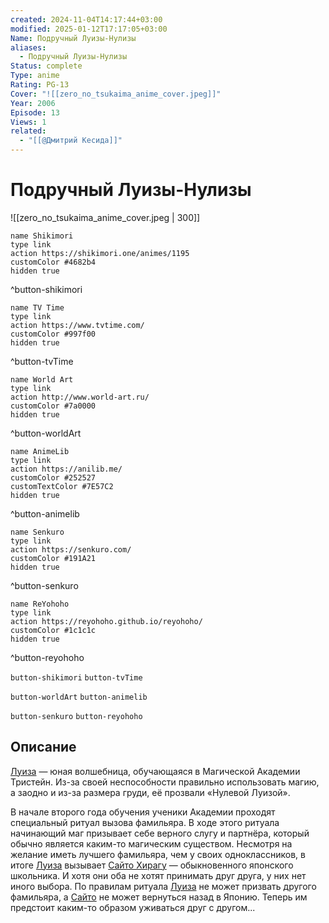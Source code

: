 ```yaml
---
created: 2024-11-04T14:17:44+03:00
modified: 2025-01-12T17:17:05+03:00
Name: Подручный Луизы-Нулизы
aliases:
  - Подручный Луизы-Нулизы
Status: complete
Type: anime
Rating: PG-13
Cover: "![[zero_no_tsukaima_anime_cover.jpeg]]"
Year: 2006
Episode: 13
Views: 1
related:
  - "[[@Дмитрий Кесида]]"
---
```


# Подручный Луизы-Нулизы

![[zero_no_tsukaima_anime_cover.jpeg | 300]]

```button
name Shikimori
type link
action https://shikimori.one/animes/1195
customColor #4682b4
hidden true
```
^button-shikimori

```button
name TV Time
type link
action https://www.tvtime.com/
customColor #997f00
hidden true
```
^button-tvTime

```button
name World Art
type link
action http://www.world-art.ru/
customColor #7a0000
hidden true
```
^button-worldArt

```button
name AnimeLib
type link
action https://anilib.me/
customColor #252527
customTextColor #7E57C2
hidden true
```
^button-animelib

```button
name Senkuro
type link
action https://senkuro.com/
customColor #191A21
hidden true
```
^button-senkuro

```button
name ReYohoho
type link
action https://reyohoho.github.io/reyohoho/
customColor #1c1c1c
hidden true
```
^button-reyohoho

`button-shikimori` `button-tvTime`

`button-worldArt` `button-animelib`

`button-senkuro` `button-reyohoho`

## Описание

[Луиза](https://shikimori.one/characters/136-louise-fran-oise-le-blanc-de-la-valli-re) — юная волшебница, обучающаяся в Магической Академии Тристейн. Из-за своей неспособности правильно использовать магию, а заодно и из-за размера груди, её прозвали «Нулевой Луизой».

В начале второго года обучения ученики Академии проходят специальный ритуал вызова фамильяра. В ходе этого ритуала начинающий маг призывает себе верного слугу и партнёра, который обычно является каким-то магическим существом. Несмотря на желание иметь лучшего фамильяра, чем у своих одноклассников, в итоге [Луиза](https://shikimori.one/characters/136-louise-fran-oise-le-blanc-de-la-valli-re) вызывает [Сайто Хирагу](https://shikimori.one/characters/137-saito-hiraga) — обыкновенного японского школьника. И хотя они оба не хотят принимать друг друга, у них нет иного выбора. По правилам ритуала [Луиза](https://shikimori.one/characters/136-louise-fran-oise-le-blanc-de-la-valli-re) не может призвать другого фамильяра, а [Сайто](https://shikimori.one/characters/137-saito-hiraga) не может вернуться назад в Японию. Теперь им предстоит каким-то образом уживаться друг с другом...
